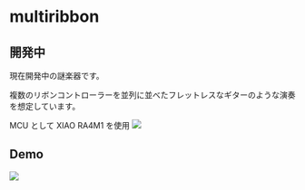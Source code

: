 # multiribbon

## 開発中

現在開発中の謎楽器です。

複数のリボンコントローラーを並列に並べたフレットレスなギターのような演奏を想定しています。

MCU として XIAO RA4M1 を使用
![](images/20250523_mulitribbon_1.png)

## Demo
[![](https://img.youtube.com/vi/zGtmaKtH2Xs/0.jpg)](https://www.youtube.com/watch?v=zGtmaKtH2Xs)
